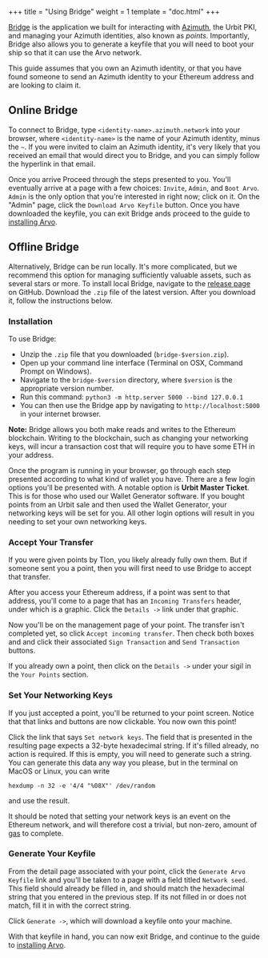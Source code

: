 +++
title = "Using Bridge"
weight = 1
template = "doc.html"
+++

[Bridge](https://github.com/urbit/bridge) is the application we built for interacting with [Azimuth](@/docs/concepts/azimuth.md), the Urbit PKI, and managing your Azimuth identities, also known as _points_. Importantly, Bridge also allows you to generate a keyfile that you will need to boot your ship so that it can use the Arvo network.

This guide assumes that you own an Azimuth identity, or that you have found someone to send an Azimuth identity to your Ethereum address and are looking to claim it.

## Online Bridge

To connect to Bridge, type `<identity-name>.azimuth.network` into your browser, where `<identity-name>` is the name of your Azimuth identity, minus the `~`. If you were invited to claim an Azimuth identity, it's very likely that you received an email that would direct you to Bridge, and you can simply follow the hyperlink in that email.

Once you arrive Proceed through the steps presented to you. You'll eventually arrive at a page with a few choices: `Invite`, `Admin`, and `Boot Arvo`. `Admin` is the only option that you're interested in right now; click on it. On the "Admin" page, click the `Download Arvo Keyfile` button. Once you have downloaded the keyfile, you can exit Bridge ands proceed to the guide to [installing Arvo](@/docs/getting-started/installing-urbit.md).

## Offline Bridge

Alternatively, Bridge can be run locally. It's more complicated, but we recommend this option for managing sufficiently valuable assets, such as several stars or more. To install local Bridge, navigate to the [release page](https://github.com/urbit/bridge/releases/) on GitHub. Download the `.zip` file of the latest version. After you download it, follow the instructions below.

### Installation

To use Bridge:

+ Unzip the `.zip` file that you downloaded (`bridge-$version.zip`).
+ Open up your command line interface (Terminal on OSX, Command Prompt on Windows).
+ Navigate to the `bridge-$version` directory, where `$version` is the appropriate version number.
+ Run this command: `python3 -m http.server 5000 --bind 127.0.0.1`
+ You can then use the Bridge app by navigating to `http://localhost:5000` in your internet browser.

**Note:** Bridge allows you both make reads and writes to the Ethereum blockchain. Writing to the blockchain, such as changing your networking keys, will incur a transaction cost that will require you to have some ETH in your address.

Once the program is running in your browser, go through each step presented according to what kind of wallet you have. There are a few login options you'll be presented with. A notable option is **Urbit Master Ticket**. This is for those who used our Wallet Generator software. If you bought points from an Urbit sale and then used the Wallet Generator, your networking keys will be set for you. All other login options will result in you needing to set your own networking keys.

### Accept Your Transfer

If you were given points by Tlon, you likely already fully own them. But if someone sent you a point, then you will first need to use Bridge to accept that transfer.

After you access your Ethereum address, if a point was sent to that address,
you'll come to a page that has an `Incoming Transfers` header, under which is
a graphic. Click the `Details ->` link under that graphic.

Now you'll be on the management page of your point. The transfer isn't completed
yet, so click `Accept incoming transfer`. Then check both boxes and and click
their associated `Sign Transaction` and `Send Transaction` buttons.

If you already own a point, then click on the `Details ->` under your sigil in the
`Your Points` section.

### Set Your Networking Keys

If you just accepted a point, you'll be returned to your point screen. Notice that that links and buttons are now clickable. You now own this point!

Click the link that says `Set network keys`. The field that is presented in the resulting page expects a 32-byte hexadecimal string. If it's filled already, no action is required. If this is empty, you will need to generate such a string. You can generate this data any way you please, but in the terminal on MacOS or Linux, you can write

```
hexdump -n 32 -e '4/4 "%08X"' /dev/random
```

and use the result.

It should be noted that setting your network keys is an event on the Ethereum network, and will therefore cost a trivial, but non-zero, amount of [gas](https://github.com/ethereum/wiki/wiki/Design-Rationale#gas-and-fees) to complete.

### Generate Your Keyfile

From the detail page associated with your point, click the `Generate Arvo Keyfile` link and you'll be taken to a page with a field titled `Network seed`. This field should already be filled in, and should match the hexadecimal string that you entered in the previous step. If its not filled in or does not match, fill it in with the correct string.

Click `Generate ->`, which will download a keyfile onto your machine.

With that keyfile in hand, you can now exit Bridge, and continue to the guide to [installing Arvo](@/docs/getting-started/installing-urbit.md).
